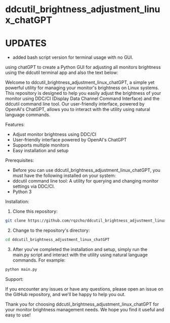# ddcutil_brightness_adjustment_linux_chatGPT

# UPDATES
  - added bash script version for terminal usage with no GUI. 

using chatGPT to create a Python GUI for adjusting all monitors brightness using the ddcutil terminal app and also the text below:

Welcome to ddcutil_brightness_adjustment_linux_chatGPT, a simple yet powerful utility for managing your monitor's brightness on Linux systems. This repository is designed to help you easily adjust the brightness of your monitor using DDC/CI (Display Data Channel Command Interface) and the ddcutil command line tool. Our user-friendly interface, powered by OpenAI's ChatGPT, allows you to interact with the utility using natural language commands.

Features:

  - Adjust monitor brightness using DDC/CI
  - User-friendly interface powered by OpenAI's ChatGPT
  - Supports multiple monitors
  - Easy installation and setup

Prerequisites:
  - Before you can use ddcutil_brightness_adjustment_linux_chatGPT, you must have the following installed on your system:
  - ddcutil command line tool: A utility for querying and changing monitor settings via DDC/CI.
  - Python 3

Installation:

1. Clone this repository:
```bash
git clone https://github.com/rqzcho/ddcutil_brightness_adjustment_linux_chatGPT.git
```

2. Change to the repository's directory:
```bash
cd ddcutil_brightness_adjustment_linux_chatGPT
```

3. After you've completed the installation and setup, simply run the main.py script and interact with the utility using natural language commands. For example:
```bash
python main.py
```

  Support:

If you encounter any issues or have any questions, please open an issue on the GitHub repository, and we'll be happy to help you out.

Thank you for choosing ddcutil_brightness_adjustment_linux_chatGPT for your monitor brightness management needs. We hope you find it useful and easy to use!

